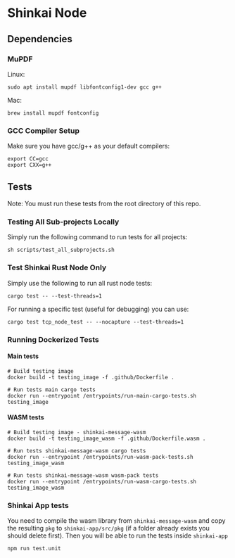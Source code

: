 # Shinkai Node

## Dependencies

### MuPDF

Linux:

```
sudo apt install mupdf libfontconfig1-dev gcc g++
```

Mac:

```
brew install mupdf fontconfig
```

### GCC Compiler Setup

Make sure you have gcc/g++ as your default compilers:

```
export CC=gcc
export CXX=g++
```

## Tests

Note: You must run these tests from the root directory of this repo.

### Testing All Sub-projects Locally

Simply run the following command to run tests for all projects:

```
sh scripts/test_all_subprojects.sh
```

### Test Shinkai Rust Node Only

Simply use the following to run all rust node tests:

```
cargo test -- --test-threads=1
```

For running a specific test (useful for debugging) you can use:

```
cargo test tcp_node_test -- --nocapture --test-threads=1
```

### Running Dockerized Tests

#### Main tests

```
# Build testing image
docker build -t testing_image -f .github/Dockerfile .

# Run tests main cargo tests
docker run --entrypoint /entrypoints/run-main-cargo-tests.sh testing_image
```

#### WASM tests

```
# Build testing image - shinkai-message-wasm
docker build -t testing_image_wasm -f .github/Dockerfile.wasm .

# Run tests shinkai-message-wasm cargo tests
docker run --entrypoint /entrypoints/run-wasm-pack-tests.sh testing_image_wasm

# Run tests shinkai-message-wasm wasm-pack tests
docker run --entrypoint /entrypoints/run-wasm-cargo-tests.sh testing_image_wasm
```

### Shinkai App tests

You need to compile the wasm library from `shinkai-message-wasm` and copy the resulting `pkg` to `shinkai-app/src/pkg` (if a folder already exists you should delete first). Then you will be able to run the tests inside `shinkai-app`

```
npm run test.unit
```


